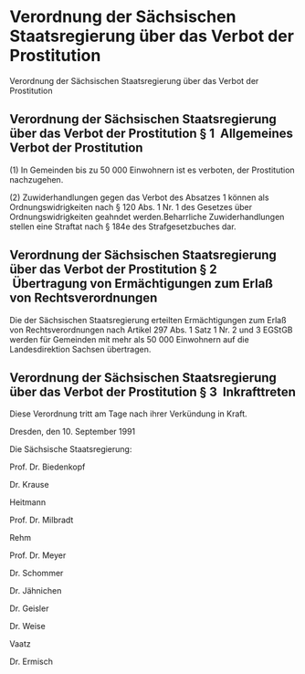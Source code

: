 # Verordnung der Sächsischen Staatsregierung über das Verbot der Prostitution

Verordnung der Sächsischen Staatsregierung über das Verbot der Prostitution

## Verordnung der Sächsischen Staatsregierung über das Verbot der Prostitution § 1  Allgemeines Verbot der Prostitution

(1) In Gemeinden bis zu 50 000 Einwohnern ist es verboten, der Prostitution nachzugehen.

(2) Zuwiderhandlungen gegen das Verbot des Absatzes 1 können als Ordnungswidrigkeiten nach § 120 Abs. 1 Nr. 1 des 
Gesetzes über Ordnungswidrigkeiten geahndet werden.Beharrliche Zuwiderhandlungen stellen eine Straftat nach § 184e des 
        Strafgesetzbuches dar.


## Verordnung der Sächsischen Staatsregierung über das Verbot der Prostitution § 2  Übertragung von Ermächtigungen zum Erlaß von Rechtsverordnungen

Die der Sächsischen Staatsregierung erteilten Ermächtigungen zum Erlaß von Rechtsverordnungen nach Artikel 297 Abs. 1 Satz 1 Nr. 2 und 3 
        EGStGB werden für Gemeinden mit mehr als 50 000 Einwohnern auf die Landesdirektion Sachsen übertragen.


## Verordnung der Sächsischen Staatsregierung über das Verbot der Prostitution § 3  Inkrafttreten

Diese Verordnung tritt am Tage nach ihrer Verkündung in Kraft.

Dresden, den 10. September 1991

Die Sächsische Staatsregierung:

Prof. Dr. Biedenkopf

Dr. Krause

Heitmann

Prof. Dr. Milbradt

Rehm

Prof. Dr. Meyer

Dr. Schommer

Dr. Jähnichen

Dr. Geisler

Dr. Weise

Vaatz

Dr. Ermisch

